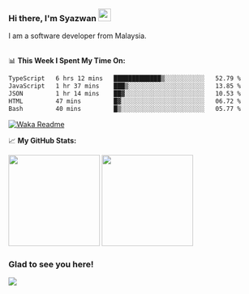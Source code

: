 ### Hi there, I'm Syazwan <img src="https://media.giphy.com/media/hvRJCLFzcasrR4ia7z/giphy.gif" width="25px">
I am a software developer from Malaysia.
<br/><br/>

📊 **This Week I Spent My Time On:**
<!--START_SECTION:waka-->

```txt
TypeScript   6 hrs 12 mins   █████████████▒░░░░░░░░░░░   52.79 %
JavaScript   1 hr 37 mins    ███▒░░░░░░░░░░░░░░░░░░░░░   13.85 %
JSON         1 hr 14 mins    ██▓░░░░░░░░░░░░░░░░░░░░░░   10.53 %
HTML         47 mins         █▓░░░░░░░░░░░░░░░░░░░░░░░   06.72 %
Bash         40 mins         █▒░░░░░░░░░░░░░░░░░░░░░░░   05.77 %
```

<!--END_SECTION:waka-->
[![Waka Readme](https://github.com/syazwanz/syazwanz/actions/workflows/wakatime.yml/badge.svg)](https://github.com/syazwanz/syazwanz/actions/workflows/wakatime.yml)

📈 **My GitHub Stats:**

<p>
  <img height="180em" src="https://github-readme-stats.vercel.app/api?username=syazwanz&show_icons=true&hide_border=false&&count_private=true&include_all_commits=true" />
  <img height="180em" src="https://github-readme-stats.vercel.app/api/top-langs/?username=syazwanz&exclude_repo=KNN-Image-Classification&show_icons=true&hide_border=false&layout=compact&langs_count=8"/>
</p>

### Glad to see you here!
![](https://visitor-badge.glitch.me/badge?page_id=syazwanz.syazwanz)
